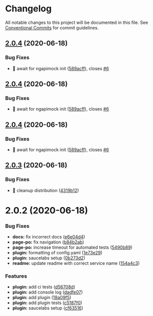 # Changelog

All notable changes to this project will be documented in this file. See
[Conventional Commits](https://conventionalcommits.org) for commit guidelines.

## [2.0.4](https://github.com/ng-apimock/webdriverio-plugin/compare/v2.0.3...v2.0.4) (2020-06-18)


### Bug Fixes

* 🐛 await for ngapimock init ([589acff](https://github.com/ng-apimock/webdriverio-plugin/commit/589acffa2f0318d61e7ad9d2337889ed92c7fe36)), closes [#6](https://github.com/ng-apimock/webdriverio-plugin/issues/6)

## [2.0.4](https://github.com/ng-apimock/webdriverio-plugin/compare/v2.0.3...v2.0.4) (2020-06-18)


### Bug Fixes

* 🐛 await for ngapimock init ([589acff](https://github.com/ng-apimock/webdriverio-plugin/commit/589acffa2f0318d61e7ad9d2337889ed92c7fe36)), closes [#6](https://github.com/ng-apimock/webdriverio-plugin/issues/6)

## [2.0.4](https://github.com/ng-apimock/webdriverio-plugin/compare/v2.0.3...v2.0.4) (2020-06-18)


### Bug Fixes

* 🐛 await for ngapimock init ([589acff](https://github.com/ng-apimock/webdriverio-plugin/commit/589acffa2f0318d61e7ad9d2337889ed92c7fe36)), closes [#6](https://github.com/ng-apimock/webdriverio-plugin/issues/6)

## [2.0.3](https://github.com/ng-apimock/webdriverio-plugin/compare/v2.0.2...v2.0.3) (2020-06-18)


### Bug Fixes

* 🐛 cleanup distribution ([4319b12](https://github.com/ng-apimock/webdriverio-plugin/commit/4319b12443c26c454be4ba31f2c68e2b2685e827))

# 2.0.2 (2020-06-18)


### Bug Fixes

* **docs:** fix incorrect docs ([e6e04d4](https://github.com/ng-apimock/webdriverio-plugin/commit/e6e04d495a9a692a6ecb210b5619e1e395c5a00a))
* **page-po:** fix navigation ([b84b2ab](https://github.com/ng-apimock/webdriverio-plugin/commit/b84b2ab546a90ed4f58ef034ade1871656e763ce))
* **page-po:** increase timeout for automated tests ([5490b89](https://github.com/ng-apimock/webdriverio-plugin/commit/5490b8920788ceced7d988da6d891331d467cc9e))
* **plugin:** formatting of config.yaml ([1e73e29](https://github.com/ng-apimock/webdriverio-plugin/commit/1e73e2998050fb549b67112742d9ee0aa4c06a19))
* **plugin:** saucelabs setup ([0b273d2](https://github.com/ng-apimock/webdriverio-plugin/commit/0b273d2879dae76f89d08bcf4ec936efdf6bc121))
* **readme:** update readme with correct service name ([154a4c3](https://github.com/ng-apimock/webdriverio-plugin/commit/154a4c34363274cedacffcc77eb43ff1c70a87bc))


### Features

* **plugin:** add ci tests ([d56708d](https://github.com/ng-apimock/webdriverio-plugin/commit/d56708d031564b90a706b5d70ff819ce24ee2891))
* **plugin:** add console log ([dadfe07](https://github.com/ng-apimock/webdriverio-plugin/commit/dadfe0773a969269aa4229c291e8861657a7dc58))
* **plugin:** add plugin ([18a09f5](https://github.com/ng-apimock/webdriverio-plugin/commit/18a09f5729f4e05aada6fcaf1a14ef1432696f31))
* **plugin:** add plugin tests ([c5187f0](https://github.com/ng-apimock/webdriverio-plugin/commit/c5187f059cbc6dcce65915fdf1e10e556415f743))
* **plugin:** saucelabs setup ([cf63516](https://github.com/ng-apimock/webdriverio-plugin/commit/cf63516b3ebe2bccbc4625460be1e8dc3d6b198d))
